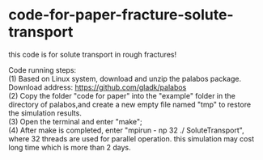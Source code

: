 # code-for-paper-fracture-solute-transport
this code is for solute transport in  rough fractures!

Code running steps:            
(1) Based on Linux system, download and unzip the palabos package. Download address: https://github.com/gladk/palabos            
(2) Copy the folder "code for paper" into the "example" folder in the directory of palabos,and create a new empty file named "tmp" to restore the simulation results.            
(3) Open the terminal and enter "make";            
(4) After make is completed, enter "mpirun - np 32 ./ SoluteTransport", where 32 threads are used for parallel operation.
this simulation may cost long time which is more than 2 days.
